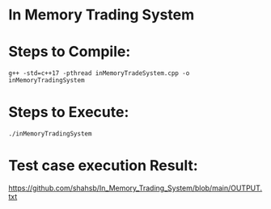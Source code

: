 # In Memory Trading System

# Steps to Compile:
```
g++ -std=c++17 -pthread inMemoryTradeSystem.cpp -o inMemoryTradingSystem
```

# Steps to Execute:
```
./inMemoryTradingSystem
```

# Test case execution Result:
https://github.com/shahsb/In_Memory_Trading_System/blob/main/OUTPUT.txt
